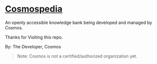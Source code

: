 # [Cosmospedia](https://cosmopedia-in.web.app/)
An openly accessible knowledge bank being developed and managed by Cosmos.

Thanks for Visiting this repo.

By: The Developer, Cosmos

>Note: Cosmos is not a certified/authorized organization yet.
